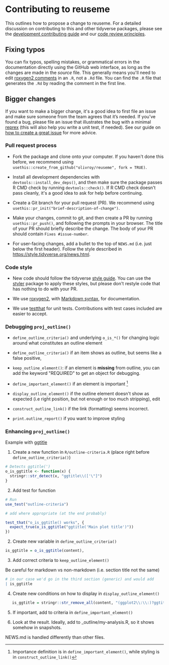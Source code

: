 # Contributing to reuseme

This outlines how to propose a change to reuseme.
For a detailed discussion on contributing to this and other tidyverse packages, please see the [development contributing guide](https://rstd.io/tidy-contrib) and our [code review principles](https://code-review.tidyverse.org/).

## Fixing typos

You can fix typos, spelling mistakes, or grammatical errors in the documentation directly using the GitHub web interface, as long as the changes are made in the _source_ file. 
This generally means you'll need to edit [roxygen2 comments](https://roxygen2.r-lib.org/articles/roxygen2.html) in an `.R`, not a `.Rd` file. 
You can find the `.R` file that generates the `.Rd` by reading the comment in the first line.

## Bigger changes

If you want to make a bigger change, it's a good idea to first file an issue and make sure someone from the team agrees that it’s needed. 
If you’ve found a bug, please file an issue that illustrates the bug with a minimal 
[reprex](https://www.tidyverse.org/help/#reprex) (this will also help you write a unit test, if needed).
See our guide on [how to create a great issue](https://code-review.tidyverse.org/issues/) for more advice.

### Pull request process

*   Fork the package and clone onto your computer. If you haven't done this before, we recommend using `usethis::create_from_github("olivroy/reuseme", fork = TRUE)`.

*   Install all development dependencies with `devtools::install_dev_deps()`, and then make sure the package passes R CMD check by running `devtools::check()`. 
    If R CMD check doesn't pass cleanly, it's a good idea to ask for help before continuing. 
*   Create a Git branch for your pull request (PR). We recommend using `usethis::pr_init("brief-description-of-change")`.

*   Make your changes, commit to git, and then create a PR by running `usethis::pr_push()`, and following the prompts in your browser.
    The title of your PR should briefly describe the change.
    The body of your PR should contain `Fixes #issue-number`.

*  For user-facing changes, add a bullet to the top of `NEWS.md` (i.e. just below the first header). Follow the style described in <https://style.tidyverse.org/news.html>.

### Code style

*   New code should follow the tidyverse [style guide](https://style.tidyverse.org). 
    You can use the [styler](https://CRAN.R-project.org/package=styler) package to apply these styles, but please don't restyle code that has nothing to do with your PR.  

*  We use [roxygen2](https://cran.r-project.org/package=roxygen2), with [Markdown syntax](https://cran.r-project.org/web/packages/roxygen2/vignettes/rd-formatting.html), for documentation.  

*  We use [testthat](https://cran.r-project.org/package=testthat) for unit tests. 
   Contributions with test cases included are easier to accept.  

### Debugging `proj_outline()`

* `define_outline_criteria()` and underlying `o_is_*()` for changing logic around what constitutes an outline element

* `define_outline_criteria()` if an item shows as outline, but seems like a false positive, 


* `keep_outline_element()`: if an element is **missing** from outline, you can add the keyword "REQUIRED" to get an object for debugging.

* `define_important_element()` if an element is important [^1] 

[^1]: Importance definition is in `define_important_element()`, while styling is in `construct_outline_link()`

* `display_outline_element()` if the outline element doesn't show as expected (i.e right position, but not enough or too much stripping), edit 

* `construct_outline_link()` if the link (formatting) seems incorrect.

* `print.outline_report()` if you want to improve styling



### Enhancing `proj_outline()`

Example with [ggtitle](link)


1. Create a new function in `R/outline-criteria.R` (place right before `define_outline_criteria()`)


```r
# Detects ggtitle(')
o_is_ggtitle <- function(x) {
  stringr::str_detect(x, "ggtitle\\(['\"]")
}
```

2. Add test for function

```r
# Run
use_test("outline-criteria")

# add where appropriate (at the end probably)

test_that("o_is_ggtitle() works", {
  expect_true(o_is_ggtitle("ggtitle('Main plot title')"))
})
```

2. Create new variable in `define_outline_criteria()`

```r
is_ggtitle = o_is_ggtitle(content),
```

3. Add correct criteria to `keep_outline_element()`

Be careful for markdown vs non-markdown (i.e. section title not the same)

```r
# in our case we'd go in the third section (generic) and would add
| is_ggtitle
```

4. Create new conditions on how to display in `display_outline_element()`

```r
   is_ggtitle = stringr::str_remove_all(content, "(ggplot2\\:\\:)?ggtitle\\([\"']|[\"']$")
```

5. If important, add to criteria in `define_important_element()`

6. Look at the result. Ideally, add to _outline/my-analysis.R, so it shows somehow in snapshots.

NEWS.md is handled differently than other files.
